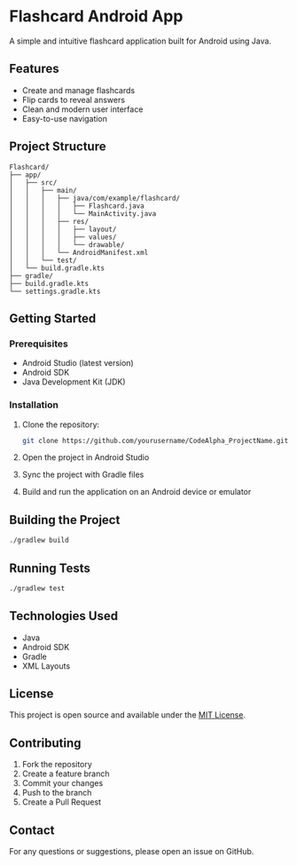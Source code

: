 # Flashcard Android App

A simple and intuitive flashcard application built for Android using Java.

## Features

- Create and manage flashcards
- Flip cards to reveal answers
- Clean and modern user interface
- Easy-to-use navigation

## Project Structure

```
Flashcard/
├── app/
│   ├── src/
│   │   ├── main/
│   │   │   ├── java/com/example/flashcard/
│   │   │   │   ├── Flashcard.java
│   │   │   │   └── MainActivity.java
│   │   │   ├── res/
│   │   │   │   ├── layout/
│   │   │   │   ├── values/
│   │   │   │   └── drawable/
│   │   │   └── AndroidManifest.xml
│   │   └── test/
│   └── build.gradle.kts
├── gradle/
├── build.gradle.kts
└── settings.gradle.kts
```

## Getting Started

### Prerequisites

- Android Studio (latest version)
- Android SDK
- Java Development Kit (JDK)

### Installation

1. Clone the repository:
   ```bash
   git clone https://github.com/yourusername/CodeAlpha_ProjectName.git
   ```

2. Open the project in Android Studio

3. Sync the project with Gradle files

4. Build and run the application on an Android device or emulator

## Building the Project

```bash
./gradlew build
```

## Running Tests

```bash
./gradlew test
```

## Technologies Used

- Java
- Android SDK
- Gradle
- XML Layouts

## License

This project is open source and available under the [MIT License](LICENSE).

## Contributing

1. Fork the repository
2. Create a feature branch
3. Commit your changes
4. Push to the branch
5. Create a Pull Request

## Contact

For any questions or suggestions, please open an issue on GitHub. 